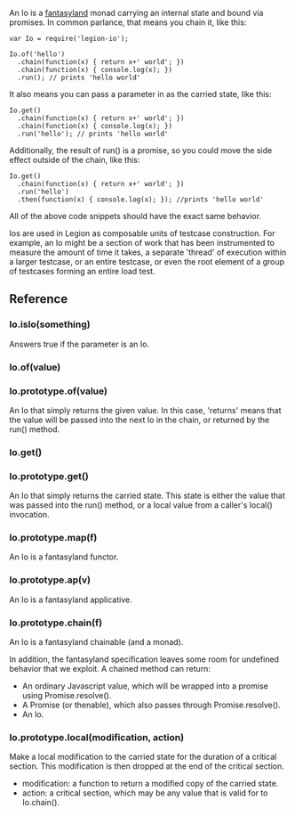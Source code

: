 
An Io is a
[fantasyland](https://github.com/fantasyland/fantasy-land) monad carrying an
internal state and bound via promises. In common parlance, that means you
chain it, like this:

	var Io = require('legion-io');

	Io.of('hello')
	  .chain(function(x) { return x+' world'; })
	  .chain(function(x) { console.log(x); })
	  .run(); // prints 'hello world'

It also means you can pass a parameter in as the carried state, like this:

	Io.get()
	  .chain(function(x) { return x+' world'; })
	  .chain(function(x) { console.log(x); })
	  .run('hello'); // prints 'hello world'

Additionally, the result of run() is a promise, so you could move the side
effect outside of the chain, like this:

	Io.get()
	  .chain(function(x) { return x+' world'; })
	  .run('hello')
	  .then(function(x) { console.log(x); }); //prints 'hello world'

All of the above code snippets should have the exact same behavior.

Ios are used in Legion as composable units of testcase construction.
For example, an Io might be a section of work that has been instrumented
to measure the amount of time it takes, a separate 'thread' of execution
within a larger testcase, or an entire testcase, or even the root element
of a group of testcases forming an entire load test.

Reference
---------

### Io.isIo(something)

Answers true if the parameter is an Io.

### Io.of(value)
### Io.prototype.of(value)

An Io that simply returns the given value. In this case, 'returns' means that
the value will be passed into the next Io in the chain, or returned by the
run() method.

### Io.get()
### Io.prototype.get()

An Io that simply returns the carried state. This state is either the value
that was passed into the run() method, or a local value from a caller's
local() invocation.

### Io.prototype.map(f)

An Io is a fantasyland functor.

### Io.prototype.ap(v)

An Io is a fantasyland applicative.

### Io.prototype.chain(f)

An Io is a fantasyland chainable (and a monad).

In addition, the fantasyland specification leaves some room for undefined
behavior that we exploit. A chained method can return:

* An ordinary Javascript value, which will be wrapped into a promise using
Promise.resolve().
* A Promise (or thenable), which also passes through Promise.resolve().
* An Io.

### Io.prototype.local(modification, action)

Make a local modification to the carried state for the duration of a critical
section. This modification is then dropped at the end of the critical section.

* modification: a function to return a modified copy of the carried state.
* action: a critical section, which may be any value that is valid for
to Io.chain().

